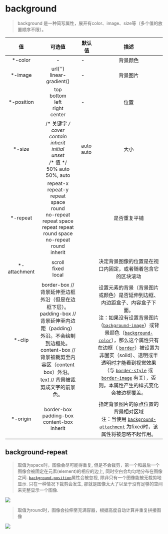 # background

> background 是一种简写属性，展开有color、image、size等（多个值的放置顺序不限）。

|      值      |                            可选值                            | 默认值    |                             描述                             |
| :----------: | :----------------------------------------------------------: | --------- | :----------------------------------------------------------: |
|   *-color    |                              -                               | -         |                           背景颜色                           |
|   *-image    |                url('')<br />linear-gradient()                | -         |                           背景图片                           |
|  *-position  |       top<br />bottom<br />left<br />right<br />center       | -         |                             位置                             |
|    *-size    | /* 关键字 */<br />cover<br />contain<br />inherit<br />initial<br />unset<br />/** 值 */<br />50% auto<br />50%, auto | auto auto |                             大小                             |
|   *-repeat   | repeat-x<br />repeat-y<br />repeat<br />space<br />round<br />no-repeat<br />repeat space<br />repeat repeat<br />round space<br />no-repeat round<br />inherit |           |                         是否重复平铺                         |
| *-attachment |                 scroll<br />fixed<br />local                 |           |  决定背景图像的位置是在视口内固定，或者随着包含它的区块滚动  |
|    *-clip    | border-box // 背景延伸至边框外沿（但是在边框下层）。<br />padding-box // 背景延伸至内边距（padding）外沿。不会绘制到边框处。 <br />content-box // 背景被裁剪至内容区（content box）外沿。<br />text // 背景被裁剪成文字的前景色。 |           | 设置元素的背景（背景图片或颜色）是否延伸到边框、内边距盒子、内容盒子下面。<br />注：如果没有设置背景图片（[`background-image`](https://developer.mozilla.org/zh-CN/docs/Web/CSS/background-image)）或背景颜色（[`background-color`](https://developer.mozilla.org/zh-CN/docs/Web/CSS/background-color)），那么这个属性只有在边框（ [`border`](https://developer.mozilla.org/zh-CN/docs/Web/CSS/border)）被设置为非固实（soild）、透明或半透明时才能看到视觉效果（与 [`border-style`](https://developer.mozilla.org/zh-CN/docs/Web/CSS/border-style) 或 [`border-image`](https://developer.mozilla.org/zh-CN/docs/Web/CSS/border-image) 有关），否则，本属性产生的样式变化会被边框覆盖。 |
|   *-origin   |  border-box<br />padding-box<br />content-box<br />inherit   |           | 指定背景图片的原点位置的背景相对区域<br />注：当使用 [`background-attachment`](https://developer.mozilla.org/zh-CN/docs/Web/CSS/background-attachment) 为fixed时，该属性将被忽略不起作用。 |

## background-repeat

> 取值为space时，图像会尽可能得重复, 但是不会裁剪，第一个和最后一个图像会被固定在元素(element)的相应的边上, 同时空白会均匀地分布在图像之间. [`background-position`](https://developer.mozilla.org/zh-CN/docs/Web/CSS/background-position)属性会被忽视, 除非只有一个图像能被无裁剪地显示. 只在一种情况下裁剪会发生, 那就是图像太大了以至于没有足够的空间来完整显示一个图像.

<img src="./img/bg-repeat-space.gif" />

> 取值为round时，图像会拉伸至充满容器，根据高度自动计算并重复拼接图像

<img src="./img/bg-repeat-round.gif" />
